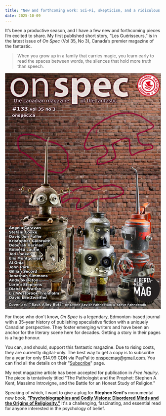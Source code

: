 ```yaml
---
title: "New and forthcoming work: Sci-Fi, skepticism, and a ridiculous man"
date: 2025-10-09
---
```


It’s been a productive season, and I have a few new and forthcoming pieces I’m excited to share. My first published short story, “Les Guérisseurs,” is in the latest issue of *On Spec* (Vol 35, No 3), Canada’s premier magazine of the fantastic.

> When you grow up in a family that carries magic,
> you learn early to read the spaces between words, the
> silences that hold more truth than speech.

![On Spec Cover with my name on it](/assets/images/on_spec_cover.jpg)

For those who don't know, *On Spec* is a legendary, Edmonton-based journal with a 35-year history of publishing speculative fiction with a uniquely Canadian perspective. They foster emerging writers and have been an anchor for the literary scene here for decades. Getting a story in their pages is a huge honour.

You can, and should, support this fantastic magazine. Due to rising costs, they are currently digital-only. The best way to get a copy is to subscribe for a year for only $14.99 CDN via PayPal to onspecmag@gmail.com. You can find all the details on their "[Subscribe](https://onspec.ca/subscribe/)" page.

My next magazine article has been accepted for publication in *Free Inquiry*. The piece is tentatively titled "The Pathologist and the Prophet: Stephen A. Kent, Massimo Introvigne, and the Battle for an Honest Study of Religion."

Speaking of which, I want to give a plug for **Stephen Kent's** monumental new book, **["Psychobiographies and Godly Visions: Disordered Minds and the Origins of Religiosity."](https://link.springer.com/book/10.1007/978-3-031-98451-8)** It's a challenging, fascinating, and essential read for anyone interested in the psychology of belief.